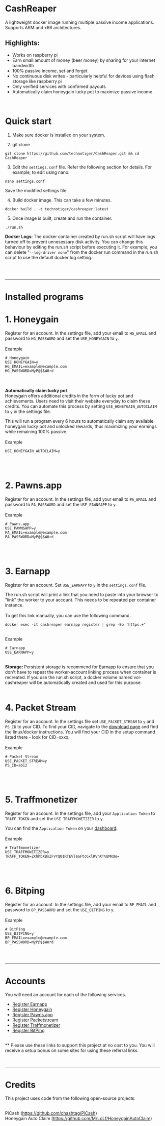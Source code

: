 # CashReaper

A lightweight docker image running multiple passive income applications. Supports ARM and x86 architectures. 

Highlights:
---
- Works on raspberry pi
- Earn small amount of money (beer money) by sharing for your internet bandwidth
- 100% passive income, set and forget
- No continuous disk writes - particularly helpful for devices using flash storage like raspberry pi
- Only verified services with confirmed payouts
- Automatically claim honeygain lucky pot to maximize passive income.

<br>

# Quick start
1. Make sure docker is installed on your system.

2. git clone

```
git clone https://github.com/technotiger/CashReaper.git && cd CashReaper
```

3. Edit the `settings.conf` file. Refer the following section for details. For example, to edit using nano:
```
nano settings.conf
```
Save the modified settings file.

4. Build docker image. This can take a few minutes.

```
docker build . -t technotiger/cashreaper:latest
```

5. Once image is built, create and run the container.
```
./run.sh
```
<b>Docker Logs: </b>The docker container created by run.sh script will have logs turned off to prevent unnesessary disk activity. You can change this behaviour by editing the run.sh script before executing it. For example, you can delete "```--log-driver none```" from the docker run command in the run.sh script to use the default docker log setting.
<br><br>

<br>

---
# Installed programs

# 1. Honeygain
Register for an account. In the settings file, add your email to `HG_EMAIL` and password to `HG_PASSWORD` and set the `USE_HONEYGAIN` to `y`.
<br><br>Example
```
# Honeygain
USE_HONEYGAIN=y
HG_EMAIL=example@example.com
HG_PASSWORD=MyP@$$W0rd
```
<br><br>
<b>Automatically claim lucky pot</b>
<br>
Honeygain offers additional credits in the form of lucky pot and achievements. Users need to visit their website everyday to claim these credits. You can automate this process by setting `USE_HONEYGAIN_AUTOCLAIM` to `y` in the settings file.

This will run a program every 6 hours to automatically claim any available honeygain lucky pot and unlocked rewards, thus maximizing your earnings while remaining 100% passive.
<br><br>Example
```
USE_HONEYGAIN_AUTOCLAIM=y
```
<br><br>

# 2. Pawns.app
Register for an account. In the settings file, add your email to `PA_EMAIL` and password to `PA_PASSWORD` and set the `USE_PAWNSAPP` to `y`.
<br><br>Example
```
# Pawns.app
USE_PAWNSAPP=y
PA_EMAIL=example@example.com
PA_PASSWORD=MyP@$$W0rd
```
<br><br>

# 3. Earnapp
Register for an account. Set `USE_EARNAPP` to `y` in the `settings.conf` file.

The run.sh script will print a link that you need to paste into your browser to "link" the worker to your account. This needs to be repeated per container instance.
<br><br>
To get this link manually, you can use the following command.

``` 
docker exec -it cashreaper earnapp register | grep -Eo 'https.+'
```
<br>Example
```
# Earnapp
USE_EARNAPP=y
```
<br><b>Storage: </b>Persistent storage is recommend for Earnapp to ensure that you don't have to repeat the worker-account linking process when container is recreated. If you use the run.sh script, a docker volume named vol-cashreaper will be automatically created and used for this purpose.
<br><br>

# 4. Packet Stream
Register for an account. In the settings file set `USE_PACKET_STREAM` to `y` and `PS_ID` to your CID. To find your CID, navigate to the [download page](https://packetstream.io/dashboard/download) and find the linux/docker instructions. You will find your CID in the setup command listed there - look for CID=xxxx.
<br><br>Example
```
# Packet Stream
USE_PACKET_STREAM=y
PS_ID=ab12
```
<br><br>

# 5. Traffmonetizer
Register for an account. In the settings file, add your `Application Token` to `TRAFF_TOKEN` and set the `USE_TRAFFMONETIZER` to `y`.

You can find the `Application Token` on your [dashboard](https://app.traffmonetizer.com/dashboard).
<br><br>Example
```
# Traffmonetizer
USE_TRAFFMONETIZER=y
TRAFF_TOKEN=ZXhhbXBsZFVYQU1RTEVlaGFtcGxlRVhXTVBMRQo=
```
<br><br>

# 6. Bitping
Register for an account. In the settings file, add your email to `BP_EMAIL` and password to `BP_PASSWORD` and set the `USE_BITPING` to `y`.
<br><br>Example
```
# BitPing
USE_BITPING=y
BP_EMAIL=example@example.com
BP_PASSWORD=MyP@$$W0rd
```
<br><br>

---
# Accounts

You will need an account for each of the following services.
- [Register Earnapp](https://earnapp.com/i/48Bwwfmz)
- [Register Honeygain](https://r.honeygain.me/TECHTA09A1)
- [Register Pawns.app](https://pawns.app?r=1358509)
- [Register Packetstream](https://packetstream.io/?psr=56yi)
- [Register Traffmonetizer](https://traffmonetizer.com/?aff=1160018)
- [Register BitPing](https://app.bitping.com?r=j5mXMC7t)


<br>** Please use these links to support this project at no cost to you. You will receive a setup bonus on some sites for using these referral links.

<br>

---

# Credits
This project uses code from the following open-source projects:

<br>PiCash (https://github.com/chashtag/PiCash)
<br>Honeygain Auto Claim (https://github.com/MrLoLf/HoneygainAutoClaim)